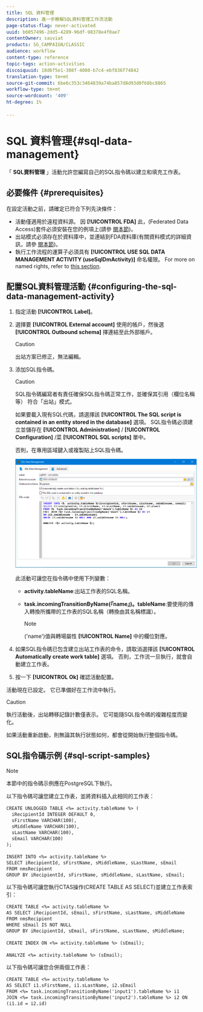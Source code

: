 ```yaml
---
title: SQL 資料管理
description: 進一步瞭解SQL資料管理工作流活動
page-status-flag: never-activated
uuid: b6057496-2dd5-4289-96df-98378e4f0ae7
contentOwner: sauviat
products: SG_CAMPAIGN/CLASSIC
audience: workflow
content-type: reference
topic-tags: action-activities
discoiquuid: 18d6f5e1-308f-4080-b7c4-ebf836f74842
translation-type: tm+mt
source-git-commit: 6be6c353c3464839a74ba857d8d93d0f68bc8865
workflow-type: tm+mt
source-wordcount: '409'
ht-degree: 1%

---
```



# SQL 資料管理{#sql-data-management}

「 **SQL資料管理** 」活動允許您編寫自己的SQL指令碼以建立和填充工作表。

## 必要條件 {#prerequisites}

在設定活動之前，請確定已符合下列先決條件：

* 活動僅適用於遠程資料源。 因 **[!UICONTROL FDA]** 此，(Federated Data Access)套件必須安裝在您的例項上(請參 [閱本節](../../platform/using/about-fda.md))。
* 出站模式必須存在於資料庫中，並連結到FDA資料庫(有關資料模式的詳細資訊，請參 [閱本節](../../configuration/using/about-schema-reference.md))。
* 執行工作流程的運算子必須具有 **[!UICONTROL USE SQL DATA MANAGEMENT ACTIVITY (useSqlDmActivity)]** 命名權限。 For more on named rights, refer to [this section](../../platform/using/access-management.md#named-rights).

## 配置SQL資料管理活動 {#configuring-the-sql-data-management-activity}

1. 指定活動 **[!UICONTROL Label]**。
1. 選擇要 **[!UICONTROL External account]** 使用的帳戶，然後選 **[!UICONTROL Outbound schema]** 擇連結至此外部帳戶。

   >[!CAUTION]
   >
   >出站方案已修正，無法編輯。

1. 添加SQL指令碼。

   >[!CAUTION]
   >
   >SQL指令碼編寫者有責任確保SQL指令碼正常工作，並確保其引用（欄位名稱等） 符合「出站」模式。

   如果要載入現有SQL代碼，請選擇該 **[!UICONTROL The SQL script is contained in an entity stored in the database]** 選項。 SQL指令碼必須建立並儲存在 **[!UICONTROL Administration]** / **[!UICONTROL Configuration]** /菜 **[!UICONTROL SQL scripts]** 單中。

   否則，在專用區域鍵入或複製貼上SQL指令碼。

   ![](assets/sql_datamanagement.png)

   此活動可讓您在指令碼中使用下列變數：

   * **activity.tableName**:出站工作表的SQL名稱。
   * **task.incomingTransitionByName(『name』)。tableName**:要使用的傳入轉換所攜帶的工作表的SQL名稱（轉換由其名稱標識）。

      >[!NOTE]
      >
      >(&#39;name&#39;)值與轉場屬性 **[!UICONTROL Name]** 中的欄位對應。

1. 如果SQL指令碼已包含建立出站工作表的命令，請取消選擇該 **[!UICONTROL Automatically create work table]** 選項。 否則，工作流一旦執行，就會自動建立工作表。
1. 按一下 **[!UICONTROL Ok]** 確認活動配置。

活動現在已設定。 它已準備好在工作流中執行。

>[!CAUTION]
>
>執行活動後，出站轉移記錄計數僅表示。 它可能隨SQL指令碼的複雜程度而變化。
>  
>如果活動重新啟動，則無論其執行狀態如何，都會從開始執行整個指令碼。

## SQL指令碼示例 {#sql-script-samples}

>[!NOTE]
>
>本節中的指令碼示例應在PostgreSQL下執行。

以下指令碼可讓您建立工作表，並將資料插入此相同的工作表：

```
CREATE UNLOGGED TABLE <%= activity.tableName %> (
  iRecipientId INTEGER DEFAULT 0,
  sFirstName VARCHAR(100),
  sMiddleName VARCHAR(100),
  sLastName VARCHAR(100),
  sEmail VARCHAR(100)
);

INSERT INTO <%= activity.tableName %>
SELECT iRecipientId, sFirstName, sMiddleName, sLastName, sEmail
FROM nmsRecipient
GROUP BY iRecipientId, sFirstName, sMiddleName, sLastName, sEmail;
```

以下指令碼可讓您執行CTAS操作(CREATE TABLE AS SELECT)並建立工作表索引：

```
CREATE TABLE <%= activity.tableName %>
AS SELECT iRecipientId, sEmail, sFirstName, sLastName, sMiddleName
FROM nmsRecipient
WHERE sEmail IS NOT NULL
GROUP BY iRecipientId, sEmail, sFirstName, sLastName, sMiddleName;

CREATE INDEX ON <%= activity.tableName %> (sEmail);

ANALYZE <%= activity.tableName %> (sEmail);
```

以下指令碼可讓您合併兩個工作表：

```
CREATE TABLE <%= activity.tableName %>
AS SELECT i1.sFirstName, i1.sLastName, i2.sEmail
FROM <%= task.incomingTransitionByName('input1').tableName %> i1
JOIN <%= task.incomingTransitionByName('input2').tableName %> i2 ON (i1.id = i2.id)
```

